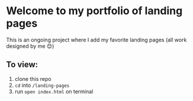 # Welcome to my portfolio of landing pages

This is an ongoing project where I add my favorite landing pages (all work designed by me :blush:) 

## To view: 

 1. clone this repo
 2. `cd` into `/landing-pages`
 3. run `open index.html` on terminal
